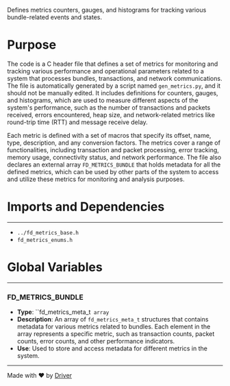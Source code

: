 <!--------------------------------------------------------------------------------->
<!-- IMPORTANT: This file is auto-generated by Driver (https://driver.ai). -------->
<!-- Manual edits may be overwritten on future commits. --------------------------->
<!--------------------------------------------------------------------------------->

Defines metrics counters, gauges, and histograms for tracking various bundle-related events and states.

# Purpose
The code is a C header file that defines a set of metrics for monitoring and tracking various performance and operational parameters related to a system that processes bundles, transactions, and network communications. The file is automatically generated by a script named `gen_metrics.py`, and it should not be manually edited. It includes definitions for counters, gauges, and histograms, which are used to measure different aspects of the system's performance, such as the number of transactions and packets received, errors encountered, heap size, and network-related metrics like round-trip time (RTT) and message receive delay.

Each metric is defined with a set of macros that specify its offset, name, type, description, and any conversion factors. The metrics cover a range of functionalities, including transaction and packet processing, error tracking, memory usage, connectivity status, and network performance. The file also declares an external array `FD_METRICS_BUNDLE` that holds metadata for all the defined metrics, which can be used by other parts of the system to access and utilize these metrics for monitoring and analysis purposes.
# Imports and Dependencies

---
- `../fd_metrics_base.h`
- `fd_metrics_enums.h`


# Global Variables

---
### FD\_METRICS\_BUNDLE
- **Type**: ``fd_metrics_meta_t` array`
- **Description**: An array of `fd_metrics_meta_t` structures that contains metadata for various metrics related to bundles. Each element in the array represents a specific metric, such as transaction counts, packet counts, error counts, and other performance indicators.
- **Use**: Used to store and access metadata for different metrics in the system.



---
Made with ❤️ by [Driver](https://www.driver.ai/)